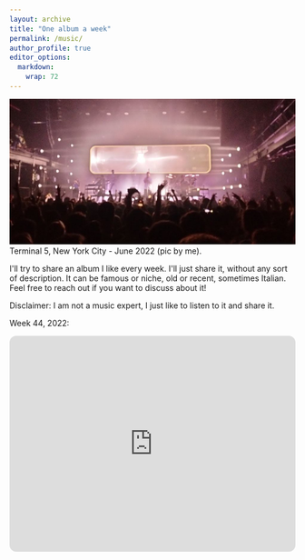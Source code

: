 ```yaml
---
layout: archive
title: "One album a week"
permalink: /music/
author_profile: true
editor_options: 
  markdown: 
    wrap: 72
---
```


<img src="/images/music.jpeg"/> Terminal 5, New York City - June 2022 (pic by me).

I'll try to share an album I like every week. I'll just share it, without any sort of description. It can be famous or niche, old or recent, sometimes Italian. Feel free to reach out if you want to discuss about it!

Disclaimer: I am not a music expert, I just like to listen to it and share it.

Week 44, 2022:
<iframe style="border-radius:12px" src="https://open.spotify.com/embed/album/00vIbcUe4eGeNezbmT3525?utm_source=generator" width="100%" height="380" frameBorder="0" allowfullscreen="" allow="autoplay; clipboard-write; encrypted-media; fullscreen; picture-in-picture" loading="lazy" data-external="1"></iframe>